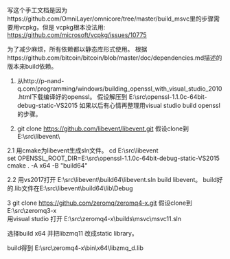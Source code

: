 写这个手工文档是因为https://github.com/OmniLayer/omnicore/tree/master/build_msvc里的步骤需要用vcpkg，但是 vcpkg根本没法用: https://github.com/microsoft/vcpkg/issues/10775

为了减少麻烦，所有依赖都以静态库形式使用。
根据https://github.com/bitcoin/bitcoin/blob/master/doc/dependencies.md描述的版本来build依赖。

1. 从http://p-nand-q.com/programming/windows/building_openssl_with_visual_studio_2010.html下载编译好的openssl。
假设解压到 E:\src\openssl-1.1.0c-64bit-debug-static-VS2015
如果以后有心情再整理用visual studio build openssl的步骤。

2. git clone https://github.com/libevent/libevent.git
假设clone到E:\src\libevent\

2.1 用cmake为libevent生成sln文件。
cd E:\src\libevent\
set OPENSSL_ROOT_DIR=E:\src\openssl-1.1.0c-64bit-debug-static-VS2015
cmake . -A x64 -B "build64"

2.2 用vs2017打开 E:\src\libevent\build64\libevent.sln build libevent。
build好的.lib文件在E:\src\libevent\build64\lib\Debug

3 git clone https://github.com/zeromq/zeromq4-x.git
假设clone到E:\src\zeromq3-x\
用visual studio 打开 E:\src\zeromq4-x\builds\msvc\msvc11.sln

选择build x64 并把libzmq11 改成static library。

build得到 E:\src\zeromq4-x\bin\x64\libzmq_d.lib